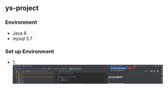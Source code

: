 ## ys-project ##

### Environment ###
- Java 8
- mysql 5.7

### Set up Environment ###

- 1.<img src="README/1.png">